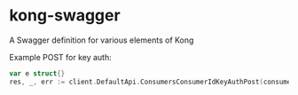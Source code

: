 # kong-swagger
A Swagger definition for various elements of Kong

Example POST for key auth:

```go
var e struct{}
res, _, err := client.DefaultApi.ConsumersConsumerIdKeyAuthPost(consumerName, map[string]interface{}{ "empty": e })
```
